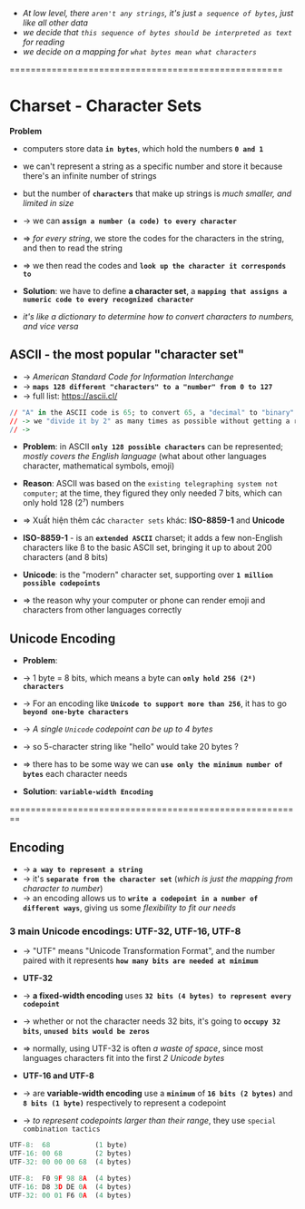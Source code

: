 * _At low level, there `aren't any strings`, it's just `a sequence of bytes`, just like all other data_
* _we decide that `this sequence of bytes should be interpreted as text` for reading_
* _we decide on a mapping for `what bytes mean what characters`_

====================================================
# Charset - Character Sets

**Problem**
* computers store data **`in bytes`**, which hold the numbers **`0 and 1`**
* we can't represent a string as a specific number and store it because there's an infinite number of strings 
* but the number of **`characters`** that make up strings is _much smaller, and limited in size_
* -> we can **`assign a number (a code) to every character`**
* => _for every string_, we store the codes for the characters in the string, and then to read the string
* => we then read the codes and **`look up the character it corresponds to`**

* **Solution**: we have to define **a character set**, a **`mapping that assigns a numeric code to every recognized character`**
* _it's like a dictionary to determine how to convert characters to numbers, and vice versa_

## ASCII - the most popular "character set"
* -> _American Standard Code for Information Interchange_
* -> **`maps 128 different "characters" to a "number" from 0 to 127`**
* -> full list: https://ascii.cl/

```r - conver character "A" to binary
// "A" in the ASCII code is 65; to convert 65, a "decimal" to "binary":
// -> we "divide it by 2" as many times as possible without getting a remainder
// -> 
```

* **Problem**: in ASCII **`only 128 possible characters`** can be represented; _mostly covers the English language_ (what about other languages character, mathematical symbols, emoji)
* **Reason**: ASCII was based on the `existing telegraphing system not computer`; at the time, they figured they only needed 7 bits, which can only hold 128 (2⁷) numbers
* => Xuất hiện thêm các `character sets` khác: **ISO-8859-1** and **Unicode**

* **ISO-8859-1** - is an **`extended ASCII`** charset; it adds a few non-English characters like ß to the basic ASCII set, bringing it up to about 200 characters (and 8 bits)

* **Unicode**: is the "modern" character set, supporting over **`1 million possible codepoints`**
* => the reason why your computer or phone can render emoji and characters from other languages correctly

## Unicode Encoding
* **Problem**:
* -> 1 byte = 8 bits, which means a byte can **`only hold 256 (2⁸) characters`**
* -> For an encoding like **`Unicode to support more than 256`**,  it has to go **`beyond one-byte characters`**
* -> _A single `Unicode` codepoint can be up to 4 bytes_
* -> so 5-character string like "hello" would take 20 bytes ?
* => there has to be some way we can **`use only the minimum number of bytes`** each character needs

* **Solution**: **`variable-width Encoding`**

========================================================
## Encoding
* -> **`a way to represent a string`**
* -> it's **`separate from the character set`** (_which is just the mapping from character to number_)
* -> an encoding allows us to **`write a codepoint in a number of different ways`**, giving us some _flexibility to fit our needs_

### 3 main Unicode encodings: UTF-32, UTF-16, UTF-8
* -> "UTF" means "Unicode Transformation Format", and the number paired with it represents **`how many bits are needed at minimum`**

* **UTF-32** 
* -> **a fixed-width encoding** uses **`32 bits (4 bytes) to represent every codepoint`**
* -> whether or not the character needs 32 bits, it's going to **`occupy 32 bits`**, **`unused bits would be zeros`**
* => normally, using UTF-32 is often _a waste of space_, since most languages characters fit into the first _2 Unicode bytes_

* **UTF-16 and UTF-8**
* -> are **variable-width encoding** use a **`minimum`** of **`16 bits (2 bytes)`** and **`8 bits (1 byte)`** respectively to represent a codepoint
* -> _to represent codepoints larger than their range_, they use `special combination tactics`
```js
UTF-8:  68           (1 byte)
UTF-16: 00 68        (2 bytes)
UTF-32: 00 00 00 68  (4 bytes)

UTF-8:  F0 9F 98 8A  (4 bytes)
UTF-16: D8 3D DE 0A  (4 bytes)
UTF-32: 00 01 F6 0A  (4 bytes)
```




